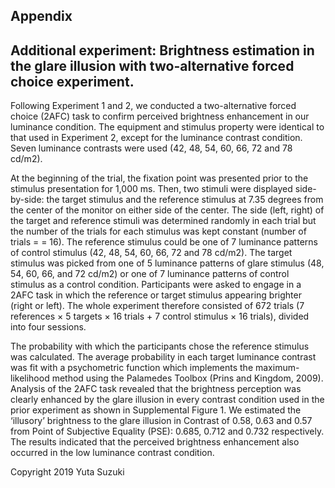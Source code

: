 ## Appendix 
## Additional experiment: Brightness estimation in the glare illusion with two-alternative forced choice experiment. 
Following Experiment 1 and 2, we conducted a two-alternative forced choice (2AFC) task to confirm perceived brightness enhancement in our luminance condition. The equipment and stimulus property were identical to that used in Experiment 2, except for the luminance contrast condition. Seven luminance contrasts were used (42, 48, 54, 60, 66, 72 and 78 cd/m2).

At the beginning of the trial, the fixation point was presented prior to the stimulus presentation for 1,000 ms. Then, two stimuli were displayed side-by-side: the target stimulus and the reference stimulus at 7.35 degrees from the center of the monitor on either side of the center. The side (left, right) of the target and reference stimuli was determined randomly in each trial but the number of the trials for each stimulus was kept constant (number of trials = = 16). The reference stimulus could be one of 7 luminance patterns of control stimulus (42, 48, 54, 60, 66, 72 and 78 cd/m2). The target stimulus was picked from one of 5 luminance patterns of glare stimulus (48, 54, 60, 66, and 72 cd/m2) or one of 7 luminance patterns of control stimulus as a control condition. Participants were asked to engage in a 2AFC task in which the reference or target stimulus appearing brighter (right or left). The whole experiment therefore consisted of 672 trials (7 references × 5 targets × 16 trials + 7 control stimulus × 16 trials), divided into four sessions. 

The probability with which the participants chose the reference stimulus was calculated. The average probability in each target luminance contrast was fit with a psychometric function which implements the maximum-likelihood method using the Palamedes Toolbox (Prins and Kingdom, 2009). Analysis of the 2AFC task revealed that the brightness perception was clearly enhanced by the glare illusion in every contrast condition used in the prior experiment as shown in Supplemental Figure 1. We estimated the ‘illusory’ brightness to the glare illusion in Contrast of 0.58, 0.63 and 0.57 from Point of Subjective Equality (PSE): 0.685, 0.712 and 0.732 respectively. The results indicated that the perceived brightness enhancement also occurred in the low luminance contrast condition.

Copyright 2019 Yuta Suzuki
